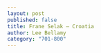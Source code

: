 ```yaml
---
layout: post
published: false
title: Frane Selak – Croatia
author: Lee Bellamy
category: "701-800"
---
```


